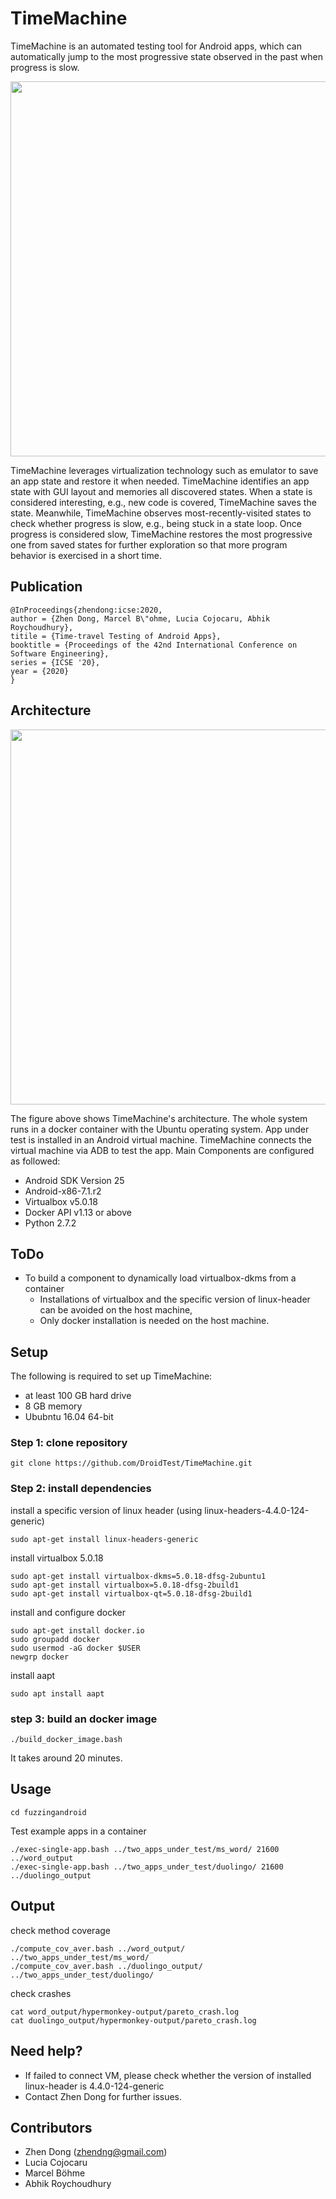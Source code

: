 # TimeMachine #

TimeMachine is an automated testing tool for Android apps,  which can automatically jump to the most progressive state observed in the past when progress is slow. 

<p align="center">
<img src="https://github.com/DroidTest/TimeMachine/blob/master/illustration.jpg" width="600">
</p>

TimeMachine leverages virtualization technology such as emulator to save an app state and restore it when needed. TimeMachine identifies an app state with GUI layout and memories all discovered states. When a state is considered interesting, e.g., new code is covered, TimeMachine saves the state. Meanwhile, TimeMachine observes most-recently-visited states to check whether progress is slow, e.g., being stuck in a state loop. Once progress is considered slow, TimeMachine restores the most progressive one from saved states for further exploration so that more program behavior is exercised in a short time. 

    


<!---
The figure above demonstrates how it works. When execution keeps going through a loop state S2 -- S3 -- S4 -- S2 (see Figure (a)), TimeMachine terminates the current execution due to lack of progress, resumes the most progressive state S1 (assuming that S1 is the most progressive state among all discovered states),  and launches a new execution from state S1. When reaching state S6 via S5 (see Figure(b)), the execution gets stuck, i.e., unable to exit the state after executing a fixed amount of events. TimeMachine terminates current execution again and resumes the most progressive state S5 to launch a new execution. The whole process is automatically triggered during testing.
--->

## Publication ##
```
@InProceedings{zhendong:icse:2020,
author = {Zhen Dong, Marcel B\"ohme, Lucia Cojocaru, Abhik Roychoudhury},
titile = {Time-travel Testing of Android Apps},
booktitle = {Proceedings of the 42nd International Conference on Software Engineering},
series = {ICSE '20},
year = {2020}
}

```

## Architecture ##
<p align="center">
<img src="https://github.com/DroidTest/TimeMachine/blob/master/arch.jpg" width="600">
</p>

The figure above shows TimeMachine's architecture. The whole system runs in a docker container with the Ubuntu operating system. App under test is installed in an Android virtual machine. TimeMachine connects the virtual machine via ADB to test the app. Main Components are configured as followed:

* Android SDK Version 25  
* Android-x86-7.1.r2
* Virtualbox v5.0.18
* Docker API v1.13 or above 
* Python 2.7.2
## ToDo ##
* To build a component to dynamically load virtualbox-dkms from a container
  - Installations of virtualbox and the specific version of linux-header can be avoided on the host machine,
  - Only docker installation is needed on the host machine.
## Setup ##
The following is required to set up TimeMachine:
* at least 100 GB hard drive 
* 8 GB memory
* Ububntu 16.04 64-bit

### Step 1: clone repository ###
```
git clone https://github.com/DroidTest/TimeMachine.git
```
### Step 2: install dependencies ###

install a specific version of linux header (using linux-headers-4.4.0-124-generic) 
```
sudo apt-get install linux-headers-generic 
```
install virtualbox 5.0.18
```
sudo apt-get install virtualbox-dkms=5.0.18-dfsg-2ubuntu1
sudo apt-get install virtualbox=5.0.18-dfsg-2build1
sudo apt-get install virtualbox-qt=5.0.18-dfsg-2build1
```
install and configure docker 
```
sudo apt-get install docker.io
sudo groupadd docker
sudo usermod -aG docker $USER
newgrp docker 
```
install aapt
```
sudo apt install aapt
```
### step 3: build an docker image ###
```
./build_docker_image.bash
```
It takes around 20 minutes.
## Usage ##
```
cd fuzzingandroid
```
Test example apps in a container   
```
./exec-single-app.bash ../two_apps_under_test/ms_word/ 21600 ../word_output
./exec-single-app.bash ../two_apps_under_test/duolingo/ 21600 ../duolingo_output
```  
## Output ##
check method coverage
```
./compute_cov_aver.bash ../word_output/ ../two_apps_under_test/ms_word/
./compute_cov_aver.bash ../duolingo_output/ ../two_apps_under_test/duolingo/
```
check crashes
```
cat word_output/hypermonkey-output/pareto_crash.log
cat duolingo_output/hypermonkey-output/pareto_crash.log
```
## Need help? ##
* If failed to connect VM, please check whether the version of installed linux-header is 4.4.0-124-generic
* Contact Zhen Dong for further issues.
## Contributors ##
* Zhen Dong (zhendng@gmail.com)
* Lucia Cojocaru
* Marcel Böhme
* Abhik Roychoudhury


